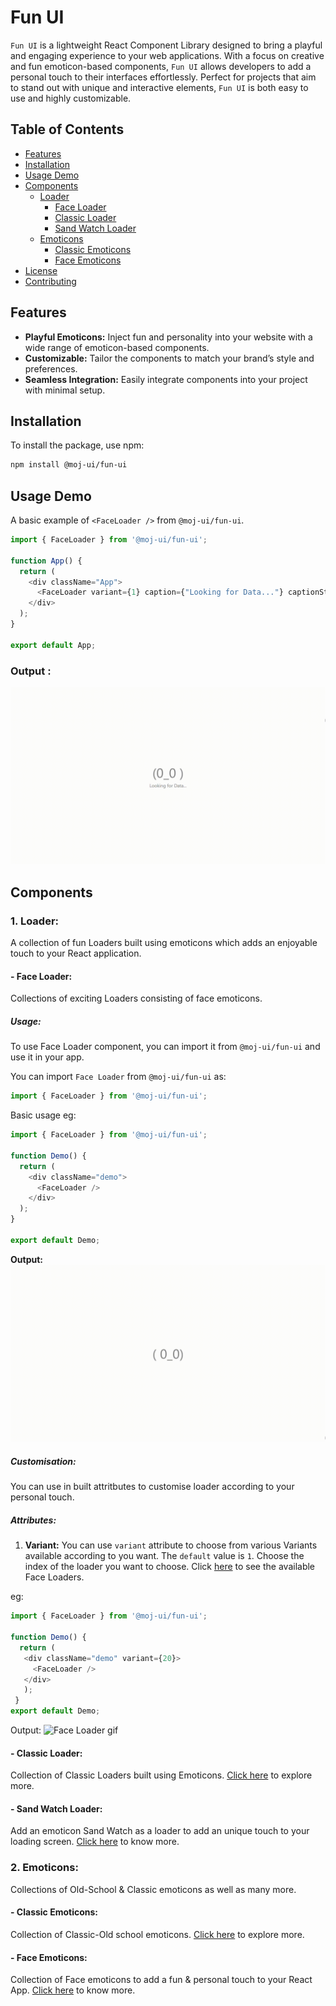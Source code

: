 # Fun UI

`Fun UI` is a lightweight React Component Library designed to bring a playful and engaging experience to your web applications. With a focus on creative and fun emoticon-based components, `Fun UI` allows developers to add a personal touch to their interfaces effortlessly. Perfect for projects that aim to stand out with unique and interactive elements, `Fun UI` is both easy to use and highly customizable.

## Table of Contents

- [Features](#features)
- [Installation](#installation)
- [Usage Demo](#usage-demo)
- [Components](#components)
  - [Loader](#1-loader)
    - [Face Loader](#--face-loader)
    - [Classic Loader](#--classic-loader)
    - [Sand Watch Loader](#--sand-watch-loader)
  - [Emoticons](#2-emoticons)
    - [Classic Emoticons](#--classic-emoticons)
    - [Face Emoticons](#--8face-emoticons)
- [License](#license)
- [Contributing](#contributing)


## Features
- **Playful Emoticons:** Inject fun and personality into your website with a wide range of emoticon-based components.
- **Customizable:** Tailor the components to match your brand’s style and preferences.
- **Seamless Integration:** Easily integrate components into your project with minimal setup.


## Installation
To install the package, use npm:
```bash
npm install @moj-ui/fun-ui
```

## Usage Demo

A basic example of `<FaceLoader />` from `@moj-ui/fun-ui`.

```javascript
import { FaceLoader } from '@moj-ui/fun-ui';

function App() {
  return (
    <div className="App">
      <FaceLoader variant={1} caption={"Looking for Data..."} captionStyle={{fontSize:"0.35em"}} time={1000}/>
    </div>
  );
}

export default App;
```

### Output :
![Face Loader example](assets/gifs/loaders/FaceLoader/FaceLoader1.gif)

## Components

### 1. Loader:
A collection of fun Loaders built using emoticons which adds an enjoyable touch to your React application.
#### - Face Loader:
Collections of exciting Loaders consisting of face emoticons.

##### Usage: 
To use Face Loader component, you can import it from `@moj-ui/fun-ui` and use it in your app. 

You can import `Face Loader` from `@moj-ui/fun-ui` as: 


```javascript
import { FaceLoader } from '@moj-ui/fun-ui';
```

Basic usage eg:

```javascript
import { FaceLoader } from '@moj-ui/fun-ui';

function Demo() {
  return (
    <div className="demo">
      <FaceLoader />
    </div>
  );
}

export default Demo;
```
**Output:**
![Face Loader Basic output gif](assets/gifs/loaders/FaceLoader/FaceLoaderBasic.gif)

##### Customisation:
You can use in built attritbutes to customise loader according to your personal touch.
##### Attributes:
1. **Variant:** You can use `variant` attribute to choose from various Variants available according to you want. The `default` value is `1`. Choose the index of the loader you want to choose. Click [here](#face-loader-variants) to see the available Face Loaders.

  eg:
   
   ```javascript
   import { FaceLoader } from '@moj-ui/fun-ui';

   function Demo() {
     return (
      <div className="demo" variant={20}>
        <FaceLoader />
      </div>
      );
    }
   export default Demo;
  ```
  Output:
![Face Loader gif](assets/gifs/loaders/FaceLoader/FacLoaderUsage1.gif)

#### - Classic Loader:
Collection of Classic Loaders built using Emoticons. [Click here](src/components/Loader/CLassicLoader) to explore more.
#### - Sand Watch Loader:
Add an emoticon Sand Watch as a loader to add an unique touch to your loading screen. [Click here](src/components/Loader/GlassWatchLoader) to know more.

### 2. Emoticons:
Collections of Old-School & Classic emoticons as well as many more.
#### - Classic Emoticons:
Collection of Classic-Old school emoticons. [Click here](src/components/Emoticons/ClassicEmoticon) to explore more.
#### - Face Emoticons:
Collection of Face emoticons to add a fun & personal touch to your React App. [Click here](src/components/Emoticons/FaceEmoticon) to know more.
